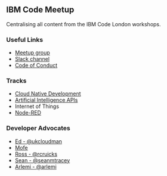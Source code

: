 ## IBM Code Meetup

Centralising all content from the IBM Code London workshops.

### Useful Links

- [Meetup group](https://www.meetup.com/IBM-Code-London/ "Meetup landing page")
- [Slack channel](http://ibm.biz/slack-code-ldn "Slack channel")
- [Code of Conduct](https://github.com/arlemi/IBMCode_London/blob/master/code-of-conduct.md "Code of Conduct")

### Tracks

- [Cloud Native Development](https://github.com/edshee/CNDWorkshops)
- [Artificial Intelligence APIs](https://github.com/arlemi/AI_APIs_Workshops)
- Internet of Things
- [Node-RED](https://www.youtube.com/watch?v=QXU0FKG-5yI "Node-RED introduction")

### Developer Advocates

- [Ed - @ukcloudman](https://twitter.com/ukcloudman)
- [Mofe](https://www.linkedin.com/in/mofe-salami-97936760/)
- [Ross - @rcruicks](https://twitter.com/rcruicks)
- [Sean - @seanmtracey](https://twitter.com/seanmtracey)
- [Arlemi - @arlemi](https://twitter.com/arlemi)

